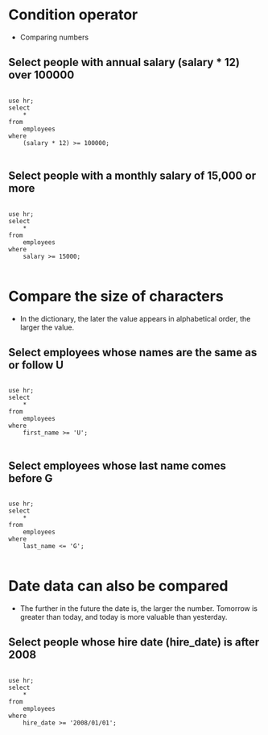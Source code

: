 # Condition operator
- Comparing numbers
## Select people with annual salary (salary * 12) over 100000
<pre>
<code>
use hr;
select
	*
from
	employees
where
	(salary * 12) >= 100000;
</code>
</pre>
## Select people with a monthly salary of 15,000 or more
<pre>
<code>
use hr;
select
	*
from
	employees
where
	salary >= 15000;
</code>
</pre>
# Compare the size of characters
- In the dictionary, the later the value appears in alphabetical order, the larger the value.
## Select employees whose names are the same as or follow U
<pre>
<code>
use hr;
select
	*
from
	employees
where
	first_name >= 'U';
</code>
</pre>
## Select employees whose last name comes before G
<pre>
<code>
use hr;
select
	*
from
	employees
where
	last_name <= 'G';
</code>
</pre>
# Date data can also be compared
- The further in the future the date is, the larger the number. Tomorrow is greater than today, and today is more valuable than yesterday.
## Select people whose hire date (hire_date) is after 2008
<pre>
<code>
use hr;
select
	*
from
	employees
where
	hire_date >= '2008/01/01';
</code>
</pre>
